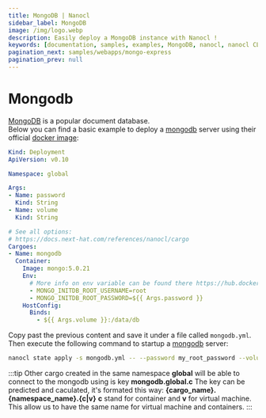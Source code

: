 ```yaml
---
title: MongoDB | Nanocl
sidebar_label: MongoDB
image: /img/logo.webp
description: Easily deploy a MongoDB instance with Nanocl !
keywords: [documentation, samples, examples, MongoDB, nanocl, nanocl CLI, CLI]
pagination_next: samples/webapps/mongo-express
pagination_prev: null
---
```

# Mongodb

[MongoDB][mongodb] is a popular document database.<br />
Below you can find a basic example to deploy a [mongodb][mongodb] server using their official [docker image][docker image]:

```yaml
Kind: Deployment
ApiVersion: v0.10

Namespace: global

Args:
- Name: password
  Kind: String
- Name: volume
  Kind: String

# See all options:
# https://docs.next-hat.com/references/nanocl/cargo
Cargoes:
- Name: mongodb
  Container:
    Image: mongo:5.0.21
    Env:
      # More info on env variable can be found there https://hub.docker.com/_/mongo
      - MONGO_INITDB_ROOT_USERNAME=root
      - MONGO_INITDB_ROOT_PASSWORD=${{ Args.password }}
    HostConfig:
      Binds:
        - ${{ Args.volume }}:/data/db
```

Copy past the previous content and save it under a file called `mongodb.yml`.<br />
Then execute the following command to startup a [mongodb](mongodb) server:

```sh
nanocl state apply -s mongodb.yml -- --password my_root_password --volume /opt/mongodb
```

:::tip
Other cargo created in the same namespace **global** will be able to connect to the mongodb using is key **mongodb.global.c**
The key can be predicted and caculated, it's formated this way: **{cargo_name}.{namespace_name}.{c|v}** **c** stand for container and **v** for virtual machine.
This allow us to have the same name for virtual machine and containers.
:::

[mongodb]: https://www.mongodb.com
[docker image]: https://hub.docker.com/_/mongo